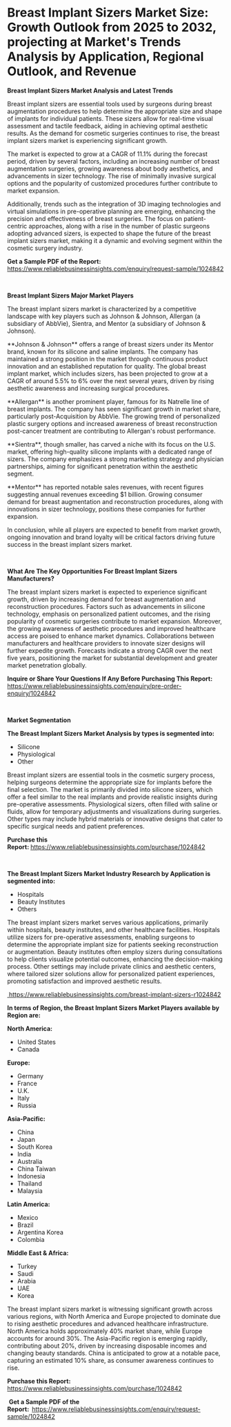 <p><h1>Breast Implant Sizers Market Size: Growth Outlook from 2025 to 2032, projecting at Market's Trends Analysis by Application, Regional Outlook, and Revenue</h1></p><p><strong>Breast Implant Sizers Market Analysis and Latest Trends</strong></p>
<p><p>Breast implant sizers are essential tools used by surgeons during breast augmentation procedures to help determine the appropriate size and shape of implants for individual patients. These sizers allow for real-time visual assessment and tactile feedback, aiding in achieving optimal aesthetic results. As the demand for cosmetic surgeries continues to rise, the breast implant sizers market is experiencing significant growth.</p><p>The market is expected to grow at a CAGR of 11.1% during the forecast period, driven by several factors, including an increasing number of breast augmentation surgeries, growing awareness about body aesthetics, and advancements in sizer technology. The rise of minimally invasive surgical options and the popularity of customized procedures further contribute to market expansion.</p><p>Additionally, trends such as the integration of 3D imaging technologies and virtual simulations in pre-operative planning are emerging, enhancing the precision and effectiveness of breast surgeries. The focus on patient-centric approaches, along with a rise in the number of plastic surgeons adopting advanced sizers, is expected to shape the future of the breast implant sizers market, making it a dynamic and evolving segment within the cosmetic surgery industry.</p></p>
<p><strong>Get a Sample PDF of the Report:&nbsp;</strong> <a href="https://www.reliablebusinessinsights.com/enquiry/request-sample/1024842?utm_campaign=2224&utm_medium=2&utm_source=Github&utm_content=ia&utm_term=16042025&utm_id=breast-implant-sizers">https://www.reliablebusinessinsights.com/enquiry/request-sample/1024842</a></p>
<p>&nbsp;</p>
<p><strong>Breast Implant Sizers Major Market Players</strong></p>
<p><p>The breast implant sizers market is characterized by a competitive landscape with key players such as Johnson & Johnson, Allergan (a subsidiary of AbbVie), Sientra, and Mentor (a subsidiary of Johnson & Johnson). </p><p>**Johnson & Johnson** offers a range of breast sizers under its Mentor brand, known for its silicone and saline implants. The company has maintained a strong position in the market through continuous product innovation and an established reputation for quality. The global breast implant market, which includes sizers, has been projected to grow at a CAGR of around 5.5% to 6% over the next several years, driven by rising aesthetic awareness and increasing surgical procedures.</p><p>**Allergan** is another prominent player, famous for its Natrelle line of breast implants. The company has seen significant growth in market share, particularly post-Acquisition by AbbVie. The growing trend of personalized plastic surgery options and increased awareness of breast reconstruction post-cancer treatment are contributing to Allergan's robust performance.</p><p>**Sientra**, though smaller, has carved a niche with its focus on the U.S. market, offering high-quality silicone implants with a dedicated range of sizers. The company emphasizes a strong marketing strategy and physician partnerships, aiming for significant penetration within the aesthetic segment.</p><p>**Mentor** has reported notable sales revenues, with recent figures suggesting annual revenues exceeding $1 billion. Growing consumer demand for breast augmentation and reconstruction procedures, along with innovations in sizer technology, positions these companies for further expansion.</p><p>In conclusion, while all players are expected to benefit from market growth, ongoing innovation and brand loyalty will be critical factors driving future success in the breast implant sizers market.</p></p>
<p>&nbsp;</p>
<p><strong>What Are The Key Opportunities For Breast Implant Sizers Manufacturers?</strong></p>
<p><p>The breast implant sizers market is expected to experience significant growth, driven by increasing demand for breast augmentation and reconstruction procedures. Factors such as advancements in silicone technology, emphasis on personalized patient outcomes, and the rising popularity of cosmetic surgeries contribute to market expansion. Moreover, the growing awareness of aesthetic procedures and improved healthcare access are poised to enhance market dynamics. Collaborations between manufacturers and healthcare providers to innovate sizer designs will further expedite growth. Forecasts indicate a strong CAGR over the next five years, positioning the market for substantial development and greater market penetration globally.</p></p>
<p><strong>Inquire or Share Your Questions If Any Before Purchasing This Report:</strong> <a href="https://www.reliablebusinessinsights.com/enquiry/pre-order-enquiry/1024842?utm_campaign=2224&utm_medium=2&utm_source=Github&utm_content=ia&utm_term=16042025&utm_id=breast-implant-sizers">https://www.reliablebusinessinsights.com/enquiry/pre-order-enquiry/1024842</a></p>
<p>&nbsp;</p>
<p><strong>Market Segmentation</strong></p>
<p><strong>The Breast Implant Sizers Market Analysis by types is segmented into:</strong></p>
<p><ul><li>Silicone</li><li>Physiological</li><li>Other</li></ul></p>
<p><p>Breast implant sizers are essential tools in the cosmetic surgery process, helping surgeons determine the appropriate size for implants before the final selection. The market is primarily divided into silicone sizers, which offer a feel similar to the real implants and provide realistic insights during pre-operative assessments. Physiological sizers, often filled with saline or fluids, allow for temporary adjustments and visualizations during surgeries. Other types may include hybrid materials or innovative designs that cater to specific surgical needs and patient preferences.</p></p>
<p><strong>Purchase this Report:&nbsp;</strong><a href="https://www.reliablebusinessinsights.com/purchase/1024842?utm_campaign=2224&utm_medium=2&utm_source=Github&utm_content=ia&utm_term=16042025&utm_id=breast-implant-sizers">https://www.reliablebusinessinsights.com/purchase/1024842</a></p>
<p>&nbsp;</p>
<p><strong>The Breast Implant Sizers Market Industry Research by Application is segmented into:</strong></p>
<p><ul><li>Hospitals</li><li>Beauty Institutes</li><li>Others</li></ul></p>
<p><p>The breast implant sizers market serves various applications, primarily within hospitals, beauty institutes, and other healthcare facilities. Hospitals utilize sizers for pre-operative assessments, enabling surgeons to determine the appropriate implant size for patients seeking reconstruction or augmentation. Beauty institutes often employ sizers during consultations to help clients visualize potential outcomes, enhancing the decision-making process. Other settings may include private clinics and aesthetic centers, where tailored sizer solutions allow for personalized patient experiences, promoting satisfaction and improved aesthetic results.</p></p>
<p><a href="https://www.reliablebusinessinsights.com/breast-implant-sizers-r1024842?utm_campaign=2224&utm_medium=2&utm_source=Github&utm_content=ia&utm_term=16042025&utm_id=breast-implant-sizers">&nbsp;https://www.reliablebusinessinsights.com/breast-implant-sizers-r1024842</a></p>
<p><strong>In terms of Region, the Breast Implant Sizers Market Players available by Region are:</strong></p>
<p>
    <p> <strong> North America: </strong>
        <ul>
            <li>United States</li>
            <li>Canada</li>
        </ul>
        </p> 
    <p> <strong> Europe: </strong>
        <ul>
            <li>Germany</li>
            <li>France</li>
            <li>U.K.</li>
            <li>Italy</li>
            <li>Russia</li>
        </ul>
        </p> 
    <p> <strong> Asia-Pacific: </strong>
        <ul>
            <li>China</li>
            <li>Japan</li>
            <li>South Korea</li>
            <li>India</li>
            <li>Australia</li>
            <li>China Taiwan</li>
            <li>Indonesia</li>
            <li>Thailand</li>
            <li>Malaysia</li>
        </ul>
        </p> 
    <p> <strong> Latin America: </strong>
        <ul>
            <li>Mexico</li>
            <li>Brazil</li>
            <li>Argentina Korea</li>
            <li>Colombia</li>
        </ul>
        </p> 
    <p> <strong> Middle East & Africa: </strong>
        <ul>
            <li>Turkey</li>
            <li>Saudi</li>
            <li>Arabia</li>
            <li>UAE</li>
            <li>Korea</li>
        </ul>
    </p>
    </p>
<p><p>The breast implant sizers market is witnessing significant growth across various regions, with North America and Europe projected to dominate due to rising aesthetic procedures and advanced healthcare infrastructure. North America holds approximately 40% market share, while Europe accounts for around 30%. The Asia-Pacific region is emerging rapidly, contributing about 20%, driven by increasing disposable incomes and changing beauty standards. China is anticipated to grow at a notable pace, capturing an estimated 10% share, as consumer awareness continues to rise.</p></p>
<p><strong>Purchase this Report: </strong><a href="https://www.reliablebusinessinsights.com/purchase/1024842?utm_campaign=2224&utm_medium=2&utm_source=Github&utm_content=ia&utm_term=16042025&utm_id=breast-implant-sizers">https://www.reliablebusinessinsights.com/purchase/1024842</a></p>
<p>&nbsp;<strong>Get a Sample PDF of the Report:&nbsp;&nbsp;</strong><a href="https://www.reliablebusinessinsights.com/enquiry/request-sample/1024842?utm_campaign=2224&utm_medium=2&utm_source=Github&utm_content=ia&utm_term=16042025&utm_id=breast-implant-sizers">https://www.reliablebusinessinsights.com/enquiry/request-sample/1024842</a></p>
<p><strong></strong></p>
<p><p></p><p></p><p></p></p>